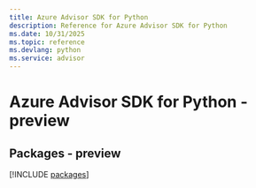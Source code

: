 ```yaml
---
title: Azure Advisor SDK for Python
description: Reference for Azure Advisor SDK for Python
ms.date: 10/31/2025
ms.topic: reference
ms.devlang: python
ms.service: advisor
---
```

# Azure Advisor SDK for Python - preview
## Packages - preview
[!INCLUDE [packages](advisor-index.md)]